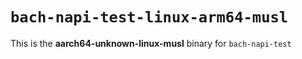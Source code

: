 # `bach-napi-test-linux-arm64-musl`

This is the **aarch64-unknown-linux-musl** binary for `bach-napi-test`
